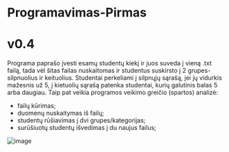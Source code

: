 # Programavimas-Pirmas

# **v0.4**

Programa paprašo įvesti esamų studentų kiekį ir juos suveda į vieną .txt failą, tada vėl šitas failas nuskaitomas ir studentus suskirsto į 2 grupes- silpnuolius ir keituolius. Studentai perkeliami į silpnųjų sąrašą, jei jų vidurkis mažesnis už 5, į kietuolių sąrašą patenka studentai, kurių galutinis balas 5 arba daugiau.
Taip pat veikia programos veikimo greičio (spartos) analizė:
- failų kūrimas;
- duomenų nuskaitymas iš failų;
- studentų rūšiavimas į dvi grupes/kategorijas;
- surūšiuotų studentų išvedimas į du naujus failus;

![image](https://user-images.githubusercontent.com/90028851/139395480-ee1a57cd-4eaf-49d1-bfd9-f5e79223eecf.png)
